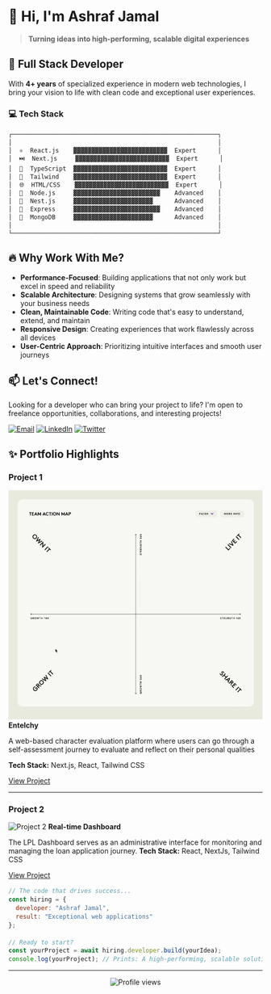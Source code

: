 # 👋 Hi, I'm Ashraf Jamal

> **Turning ideas into high-performing, scalable digital experiences**

## 🚀 Full Stack Developer

With **4+ years** of specialized experience in modern web technologies, I bring your vision to life with clean code and exceptional user experiences.

### 💻 Tech Stack

```
┌─────────────────────────────────────────────────────────┐
│                                                         │
│  ⚛️  React.js    ▓▓▓▓▓▓▓▓▓▓▓▓▓▓▓▓▓▓▓▓▓▓▓▓▓▓  Expert      │
│  ⏭️  Next.js     ▓▓▓▓▓▓▓▓▓▓▓▓▓▓▓▓▓▓▓▓▓▓▓▓▓▓  Expert      │
│  🔷  TypeScript  ▓▓▓▓▓▓▓▓▓▓▓▓▓▓▓▓▓▓▓▓▓▓▓▓▓▓  Expert      │
│  🎨  Tailwind    ▓▓▓▓▓▓▓▓▓▓▓▓▓▓▓▓▓▓▓▓▓▓▓▓▓▓  Expert      │
│  🌐  HTML/CSS    ▓▓▓▓▓▓▓▓▓▓▓▓▓▓▓▓▓▓▓▓▓▓▓▓▓▓  Expert      │
│  📡  Node.js     ▓▓▓▓▓▓▓▓▓▓▓▓▓▓▓▓▓▓▓▓▓▓▓▓    Advanced    │
│  🦅  Nest.js     ▓▓▓▓▓▓▓▓▓▓▓▓▓▓▓▓▓▓▓▓▓▓      Advanced    │
│  🚂  Express     ▓▓▓▓▓▓▓▓▓▓▓▓▓▓▓▓▓▓▓▓▓▓▓▓    Advanced    │
│  🍃  MongoDB     ▓▓▓▓▓▓▓▓▓▓▓▓▓▓▓▓▓▓▓▓▓▓      Advanced    │
│                                                         │
└─────────────────────────────────────────────────────────┘
```

## 🔥 Why Work With Me?

- **Performance-Focused**: Building applications that not only work but excel in speed and reliability
- **Scalable Architecture**: Designing systems that grow seamlessly with your business needs
- **Clean, Maintainable Code**: Writing code that's easy to understand, extend, and maintain
- **Responsive Design**: Creating experiences that work flawlessly across all devices
- **User-Centric Approach**: Prioritizing intuitive interfaces and smooth user journeys

## 📫 Let's Connect!

Looking for a developer who can bring your project to life? I'm open to freelance opportunities, collaborations, and interesting projects!

[![Email](https://img.shields.io/badge/Email-ashrafjl2000%40gmail.com-D14836?style=for-the-badge&logo=gmail&logoColor=white)](mailto:ashrafjl2000@gmail.com)
[![LinkedIn](https://img.shields.io/badge/LinkedIn-Connect-0077B5?style=for-the-badge&logo=linkedin&logoColor=white)](https://www.linkedin.com/in/ashrafjl/)
[![Twitter](https://img.shields.io/badge/Twitter-Follow-1DA1F2?style=for-the-badge&logo=twitter&logoColor=white)](https://x.com/ashraflucky99)

## ✨ Portfolio Highlights

### Project 1
![entelechy](https://raw.githubusercontent.com/ashrafjl/ashrafjl/refs/heads/main/entelechy.webp)
**Entelchy**

A web-based character evaluation platform where users can go through a self-assessment journey to evaluate and reflect on their personal qualities

**Tech Stack:** Next.js, React, Tailwind CSS

[View Project](https://my.entelechy.academy/signup)

---

### Project 2
![Project 2]()
**Real-time Dashboard**

The LPL Dashboard serves as an administrative interface for monitoring and managing the loan application journey.
**Tech Stack:** React, NextJs, Tailwind CSS

[View Project](https://raw.githubusercontent.com/ashrafjl/ashrafjl/refs/heads/main/dashboard.jpg)

```javascript
// The code that drives success...
const hiring = {
  developer: "Ashraf Jamal",
  result: "Exceptional web applications"
};

// Ready to start?
const yourProject = await hiring.developer.build(yourIdea);
console.log(yourProject); // Prints: A high-performing, scalable solution
```

---

<p align="center">
  <img src="https://komarev.com/ghpvc/?username=ashrafjl&label=Profile%20views&color=0e75b6&style=flat" alt="Profile views" />
</p>
